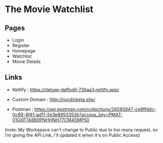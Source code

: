 # The Movie Watchlist

## Pages

- Login
- Register
- Homepage
- Watchlist
- Movie Details

## Links

- Netlify : https://deluxe-daffodil-736aa3.netlify.app/

- Custom Domain : http://nurdinbeta.site/

- Postman : https://api.postman.com/collections/26585947-ce8ffddc-0c89-4f41-ad11-2e3e8950352b?access_key=PMAT-01GXF748B9PNHHNH77CM4SMP50

(note: My Workspace can't change to Public due to too many request, so i'm giving the API Link, i'll updated it when it's on Public Access)

